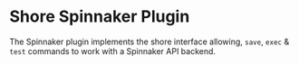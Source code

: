 # Shore Spinnaker Plugin

The Spinnaker plugin implements the shore interface allowing, `save`, `exec` & `test` commands to work with a Spinnaker API backend.
